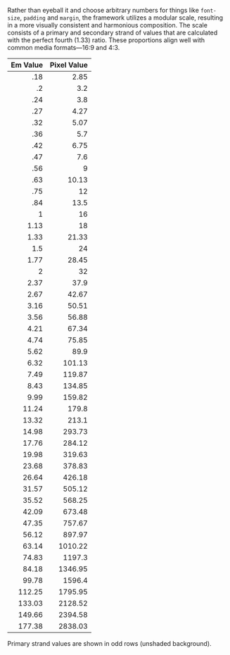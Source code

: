 Rather than eyeball it and choose arbitrary numbers for things like `font-size`, `padding` and `margin`, the framework utilizes a modular scale, resulting in a more visually consistent and harmonious composition. The scale consists of a primary and secondary strand of values that are calculated with the perfect fourth (1.33) ratio. These proportions align well with common media formats—16:9 and 4:3.

| Em Value | Pixel Value |
| --------:|------------:|
|      .18 |        2.85 |
|      .2  |        3.2  |
|      .24 |        3.8  |
|      .27 |        4.27 |
|      .32 |        5.07 |
|      .36 |        5.7  |
|      .42 |        6.75 |
|      .47 |        7.6  |
|      .56 |        9    |
|      .63 |       10.13 |
|      .75 |       12    |
|      .84 |       13.5  |
|     1    |       16    |
|     1.13 |       18    |
|     1.33 |       21.33 |
|     1.5  |       24    |
|     1.77 |       28.45 |
|     2    |       32    |
|     2.37 |       37.9  |
|     2.67 |       42.67 |
|     3.16 |       50.51 |
|     3.56 |       56.88 |
|     4.21 |       67.34 |
|     4.74 |       75.85 |
|     5.62 |       89.9  |
|     6.32 |      101.13 |
|     7.49 |      119.87 |
|     8.43 |      134.85 |
|     9.99 |      159.82 |
|    11.24 |      179.8  |
|    13.32 |      213.1  |
|    14.98 |      293.73 |
|    17.76 |      284.12 |
|    19.98 |      319.63 |
|    23.68 |      378.83 |
|    26.64 |      426.18 |
|    31.57 |      505.12 |
|    35.52 |      568.25 |
|    42.09 |      673.48 |
|    47.35 |      757.67 |
|    56.12 |      897.97 |
|    63.14 |     1010.22 |
|    74.83 |     1197.3  |
|    84.18 |     1346.95 |
|    99.78 |     1596.4  |
|   112.25 |     1795.95 |
|   133.03 |     2128.52 |
|   149.66 |     2394.58 |
|   177.38 |     2838.03 |

Primary strand values are shown in odd rows (unshaded background).